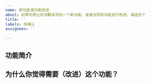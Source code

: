 ```yaml
---
name: 新功能或功能改进
about: 如果你想让划词翻译添加一个新功能、或者对现有功能进行改进，请选这个
title: ''
labels: 待确认
assignees: ''

---
```


<!-- 示例：https://github.com/lmk123/crx-selection-translate/issues/828 -->
## 功能简介

## 为什么你觉得需要（改进）这个功能？

